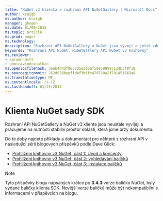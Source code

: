 ```yaml
---
title: "NuGet v3 klienta a rozhraní API NuGetGallery | Microsoft Docs"
author: kraigb
ms.author: kraigb
manager: ghogen
ms.date: 01/09/2018
ms.topic: article
ms.prod: nuget
ms.technology: 
description: "Rozhraní API NuGetGallery a NuGet jsou vývoji a ještě zdokumentovaných, ale příklady jsou k dispozici na blogu Dave Glick."
keywords: "Rozhraní API NuGet, NuGetGallery API NuGet v3 knihovny"
ms.reviewer:
- karann-msft
- unniravindranathan
ms.openlocfilehash: 3eeb4d4df06c235e3b6af50859899c12db3f8f18
ms.sourcegitcommit: 262d026beeffd4f3b6fc47d780a2f701451663a8
ms.translationtype: MT
ms.contentlocale: cs-CZ
ms.lasthandoff: 01/25/2018
---
```

# <a name="nuget-client-sdk"></a>Klienta NuGet sady SDK

Rozhraní API NuGetGallery a NuGet v3 klienta jsou neustále vyvíjejí a pracujeme na nutnosti stabilní prostor oblasti, která jsme brzy dokumentu.

Do té doby najdete příklady a dokumentaci pro některé z rozhraní API v následující sérii blogových příspěvků podle Dave Glick:

- [Prohlížení knihovny v3 NuGet, část 1: Úvod a koncepty](http://daveaglick.com/posts/exploring-the-nuget-v3-libraries-part-1)
- [Prohlížení knihovny v3 NuGet, část 2: vyhledávání balíčků](http://daveaglick.com/posts/exploring-the-nuget-v3-libraries-part-2)
- [Prohlížení knihovny v3 NuGet, část 3: instalace balíčků](http://daveaglick.com/posts/exploring-the-nuget-v3-libraries-part-3)

> [!Note]
> Tyto příspěvky blogu napsaných krátce po **3.4.3** verze balíčku NuGet, byly vydané balíčky klienta SDK.
> Novější verze balíčků může být nekompatibilní s informacemi v příspěvcích na blogu.
